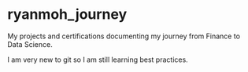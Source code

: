 # ryanmoh_journey
My projects and certifications documenting my journey from Finance to Data Science.

I am very new to git so I am still learning best practices.
